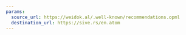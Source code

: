 ```yaml
---
params:
  source_url: https://weidok.al/.well-known/recommendations.opml
  destination_url: https://sive.rs/en.atom
---
```

